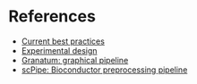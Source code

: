 


# References

- [Current best practices](https://www.embopress.org/doi/full/10.15252/msb.20188746)
- [Experimental design](https://academic.oup.com/bfg/article/17/4/233/4604806)
- [Granatum: graphical pipeline](https://genomemedicine.biomedcentral.com/articles/10.1186/s13073-017-0492-3)
- [scPipe: Bioconductor preprocessing pipeline](https://journals.plos.org/ploscompbiol/article?id=10.1371/journal.pcbi.1006361)
